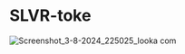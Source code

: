 # SLVR-toke
![Screenshot_3-8-2024_225025_looka com](https://github.com/user-attachments/assets/a13fa11a-5b3d-4a22-8ff5-775d06716483)
